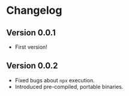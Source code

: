 # Changelog

## Version 0.0.1

- First version!

## Version 0.0.2

- Fixed bugs about `npx` execution.
- Introduced pre-compiled, portable binaries.
